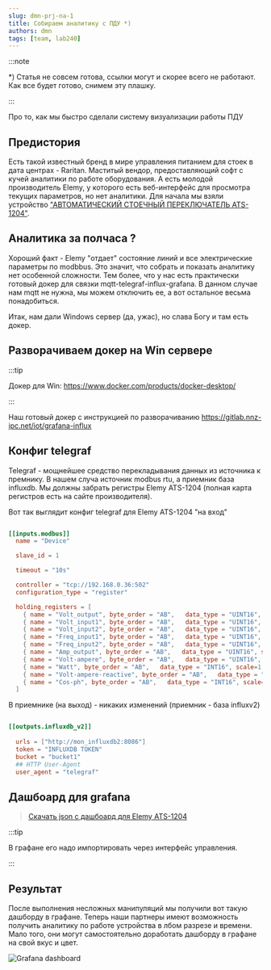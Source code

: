 ```yaml
---
slug: dmn-prj-na-1
title: Собираем аналитику с ПДУ *)
authors: dmn
tags: [team, lab240]
---
```


:::note

*) Статья не совсем готова, ссылки могут и скорее всего не
работают. Как все будет готово, снимем эту плашку.

:::

Про то, как мы быстро сделали систему визуализации работы ПДУ

## Предистория

Есть такой известный бренд в мире управления питанием для стоек в дата центрах - Raritan. Маститый вендор, предоставляющий софт с кучей аналитики по работе оборудования. А есть молодой производитель Elemy, у которого есть веб-интерфейс для просмотра текущих параметров, но нет аналитики. Для начала мы взяли устройство ["АВТОМАТИЧЕСКИЙ СТОЕЧНЫЙ ПЕРЕКЛЮЧАТЕЛЬ
ATS-1204"](https://www.elemy.ru/products/ats-1204).

## Аналитика за полчаса ?

Хороший факт -  Elemy "отдает" состояние линий и все электрические параметры по modbbus. Это значит, что собрать и показать аналитику нет особенной сложности. Тем более, что у нас есть практически готовый докер для связки mqtt-telegraf-influx-grafana. В данном случае нам mqtt не нужна, мы можем отключить ее, а вот остальное весьма понадобиться.

<!--truncate-->

Итак, нам дали Windows сервер (да, ужас), но слава Богу и там есть докер.

## Разворачиваем докер на Win сервере

:::tip

Докер для Win: <https://www.docker.com/products/docker-desktop/>

:::

Наш готовый докер с инструкцией по разворачиванию  <https://gitlab.nnz-ipc.net/iot/grafana-influx>

## Конфиг telegraf

Telegraf - мощнейшее средство перекладывания данных из источника к премнику. В нашем случа источник modbus rtu, а приемник база influxdb. Мы должны забрать регистры Elemy ATS-1204 (полная карта регистров есть на сайте производителя).

Вот так выглядит конфиг telegraf для Elemy ATS-1204 "на вход"

```toml

[[inputs.modbus]]
  name = "Device"

  slave_id = 1

  timeout = "10s"

  controller = "tcp://192.168.0.36:502"
  configuration_type = "register"

  holding_registers = [
    { name = "Volt_output", byte_order = "AB",   data_type = "UINT16", scale=1.0,  address = [2]},
    { name = "Volt_input1", byte_order = "AB",   data_type = "UINT16", scale=1.0,  address = [5]},
    { name = "Volt_input2", byte_order = "AB",   data_type = "UINT16", scale=1.0,  address = [6]},
    { name = "Freq_input1", byte_order = "AB",   data_type = "UINT16", scale=0.01,  address = [7]},
    { name = "Freq_input2", byte_order = "AB",   data_type = "UINT16", scale=0.01,  address = [8]},
    { name = "Amp_output", byte_order = "AB",   data_type = "UINT16", scale=0.01,  address = [9]},
    { name = "Volt-ampere", byte_order = "AB",   data_type = "UINT16", scale=1.0,  address = [10]},
    { name = "Watt", byte_order = "AB",   data_type = "INT16", scale=1.0,  address = [11]},
    { name = "Volt-ampere-reactive", byte_order = "AB",   data_type = "UINT16", scale=1.0,  address = [12]},
    { name = "Cos-ph", byte_order = "AB",   data_type = "INT16", scale=1.0,  address = [13]},
  ]
```

В приемнике (на выход) - никаких изменений (приемник - база influxv2)

```toml

[[outputs.influxdb_v2]]
  
  urls = ["http://mon_influxdb2:8086"]
  token = "INFLUXDB TOKEN"
  bucket = "bucket1"
  ## HTTP User-Agent
  user_agent = "telegraf"

```

## Дашбоард для grafana

> [Cкачать json c дашбоард для  Elemy ATS-1204](./files/ATS-1204-1692355913043.json)

:::tip

В графане его надо импортировать через интерфейс управления.

:::

## Результат

После выполнения несложных манипуляций мы получили вот такую дашборду в графане. Теперь наши партнеры имеют возможность получить аналитику по работе устройства в лбом разрезе и времени. Мало того, они могут самостоятельно доработать дашборду в графане на свой вкус и цвет.

![Grafana dashboard](img/grf1.gif)
